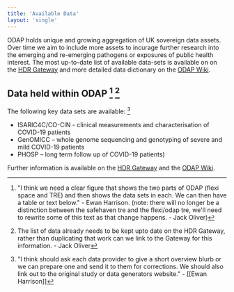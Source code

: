```yaml
---
title: 'Available Data'
layout: 'single'
---
```


ODAP holds unique and growing aggregation of UK sovereign data assets. Over time we aim to include more assets to incurage further research into the emerging and re-emerging pathogens or exposures of public health interest. The most up-to-date list of available data-sets is available on on the [HDR Gateway](https://www.healthdatagateway.org/) and more detailed data dictionary on the [ODAP Wiki](https://github.com/isaric4c/wiki).

## Data held within ODAP [^1] [^2] 

The following key data sets are available: [^3]
-   ISARIC4C/CO-CIN - clinical measurements and characterisation of COVID-19 patients  
-   GenOMICC – whole genome sequencing and genotyping of severe and mild COVID-19 patients 
-   PHOSP – long term follow up of COVID-19 patients) 

Further information is available on the [HDR Gateway](https://www.healthdatagateway.org/) and the [ODAP Wiki](https://github.com/isaric4c/wiki). 

<!--
-   HEAL COVID - clinical trial of treatments for people discharged from hospital after recovering from COVID-19. 
-   UK-CIC studies - immunology of COVID-19 patients and vaccination. 
-   SARS-CoV-2 viral sequencing (COG-UK) - data from ~14% of all cases in England and Scotland since March 2020 (>1 million genomes) 
-   Linked cases with both virus and host genomes - ~15,000 cases 
-   RECOVERY trial – randomised control trial of treatments for COVID-19 disease. 
-   NHS clinical records  
-   National vaccination records – records of COVID-19 vaccination  
-   Critical care audit data (SICSAG)  
-   Mortality records  
-   ICNARC CMP 

-->

[^1]: "I think we need a clear figure that shows the two parts of ODAP (flexi space and TRE) and then shows the data sets in each. We can then have a table or text below." - Ewan Harrison. (note: there will no longer be a distinction between the safehaven tre and the flexi/odap tre, we'll need to rewrite some of this text as that change happens. - Jack Oliver)

[^2]: The list of data already needs to be kept upto date on the HDR Gateway, rather than duplicating that work can we link to the Gateway for this information. - Jack Oliver

[^3]: "I think should ask each data provider to give a short overview blurb or we can prepare one and send it to them for corrections. We should also link out to the original study or data generators website." - [[Ewan Harrison]]